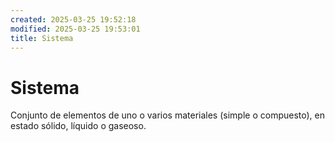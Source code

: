 ```yaml
---
created: 2025-03-25 19:52:18
modified: 2025-03-25 19:53:01
title: Sistema
---
```

# Sistema

Conjunto de elementos de uno o varios materiales (simple o compuesto), en estado sólido, líquido o gaseoso.
